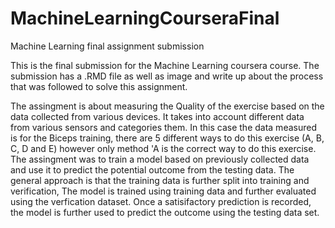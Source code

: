 # MachineLearningCourseraFinal
Machine Learning final assignment submission

This is the final submission for the Machine Learning coursera course.
The submission has a .RMD file as well as image and write up about the process that was followed to solve this assignment.

The assingment is about measuring the Quality of the exercise based on the data collected from various devices. It takes into account different data from various sensors and categories them.
In this case the data measured is for the Biceps training, there are 5 different ways to do this exercise (A, B, C, D and E) however only method 'A is the correct way to do this exercise. 
The assingment was to train a model based on previously collected data and use it to predict the potential outcome from the testing data.
The general approach is that the training data is further split into training and verification, The model is trained using training data and further evaluated using the verfication dataset. 
Once a satisifactory prediction is recorded, the model is further used to predict the outcome using the testing data set.
